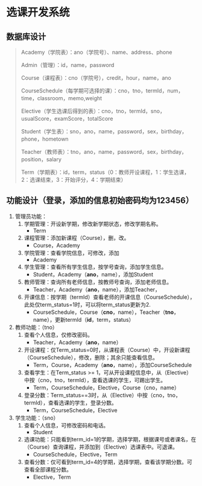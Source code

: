 # 选课开发系统

## 数据库设计

> Academy（学院表）：ano（学院号）、name、address、phone
>
> Admin（管理）：id，name，password
>
> Course（课程表）：cno（学院号），credit，hour，name，ano
>
> CourseSchedule（每学期可选择的课）：cno，tno，termId，num，time，classroom，memo,weight
>
> Elective（学生选课后得到的表）：cno，tno，termId，sno，usualScore，examScore，totalScore
>
> Student（学生表）：sno，ano，name，password，sex，birthday，phone，hometown
>
> Teacher（教师表）：tno，ano，name，password，sex，birthday，position，salary
>
> Term（学期表）：id，term，status（0：教师开设课程，1：学生选课，2：选课结束，3：开始评分，4：学期结束）

## 功能设计（登录，添加的信息初始密码均为123456）

1. 管理员功能：
   1. 学期管理：开设新学期，修改新学期状态，修改学期名称。
      - Term
   2. 课程管理：添加新课程（Course），删，改。
      - Course，Academy
   3. 学院管理：查看学院信息，可修改，添加
      - Academy
   4. 学生管理：查看所有学生信息，按学号查询，添加学生信息。
      - Student，Academy（**ano**，name），添加Student
   5. 教师管理：查询所有老师信息，按教师号查询，添加老师信息。
      - Teacher，Academy（**ano**，name），添加Teacher，
   6. 开课信息：按学期（termId）查看老师的开课信息（CourseSchedule），此处仅term_status=1时，可以将term_status更新为2.
      - CourseSchedule，Course（**cno**，name），Teacher（**tno**，name），更新termId（**id**，term，status）
2. 教师功能：（tno）
   1. 查看个人信息，仅修改密码。
      - Teacher，Academy（**ano**，name）
   2. 开设课程：仅Term_status=0时，从课程表（Course）中，开设新课程（CourseSchedule），修改，删除；其余只能查看信息。
      - Term，Course，Academy（**ano**，name），添加CourseSchedule
   3. 查看学生：在Term_status >= 1，可从开设课程信息中，从（Elective）中按（cno，tno，termId），查看选课的学生，可踢出学生。
      - Term，CourseSchedule，Elective，Course（cno，name）
   4. 登录分数：Term_status==3时，从（Elective）中按（cno，tno，termId），查看选课的学生，登录分数。
      - Term，CourseSchedule，Elective
3. 学生功能：（sno）
   1. 查看个人信息，可修改密码和电话。
      - Student
   2. 选课功能：只能看到term_id=1的学期，选择学期，根据课号或者课名，在（Course）查询课程，并添加到（Elective）选课表中。可退课。
      - CourseSchedule，Elective，Term
   3. 查看分数：仅可看到term_id=4的学期，选择学期，查看该学期分数。可查看全部课程分数。
      - Elective，Term


